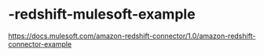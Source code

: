 # -redshift-mulesoft-example

https://docs.mulesoft.com/amazon-redshift-connector/1.0/amazon-redshift-connector-example
